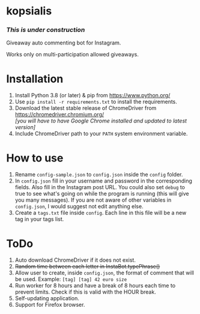 # kopsialis

### *This is under construction*

Giveaway auto commenting bot for Instagram.

Works only on multi-participation allowed giveaways.

# Installation
1. Install Python 3.8 (or later) & pip from https://www.python.org/
2. Use `pip install -r requirements.txt` to install the requirements.
3. Download the latest stable release of ChromeDriver from https://chromedriver.chromium.org/<br>*[you will have to have Google Chrome installed and updated to latest version]*
4. Include ChromeDriver path to your `PATH` system environment variable.

# How to use
1. Rename `config-sample.json` to `config.json` inside the `config` folder.
2. In `config.json` fill in your username and password in the corresponding fields. Also fill in the Instagram post URL.
You could also set `debug` to true to see what's going on while the program is running (this will give you many messages).
If you are not aware of other variables in `config.json`, I would suggest not edit anything else.
4. Create a `tags.txt` file inside `config`. Each line in this file will be a new tag in your tags list.

# ToDo
1. Auto download ChromeDriver if it does not exist.
2. <s>Random time between each letter in InstaBot.typePhrase()</s>
3. Allow user to create, inside `config.json`, the format of comment that will be used. Example: `[tag] [tag] 42 euro size`
4. Run worker for 8 hours and have a break of 8 hours each time to prevent limits. Check if this is valid with the HOUR break.
5. Self-updating application.
6. Support for Firefox browser.
